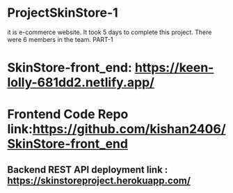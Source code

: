 # ProjectSkinStore-1
it is e-commerce website. It took 5 days to complete this project.  There were 6 members in the team. PART-1



# SkinStore-front_end: https://keen-lolly-681dd2.netlify.app/
# Frontend Code Repo link:https://github.com/kishan2406/SkinStore-front_end
## Backend REST API deployment link : https://skinstoreproject.herokuapp.com/
